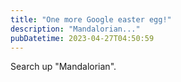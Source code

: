 ```yaml
---
title: "One more Google easter egg!"
description: "Mandalorian..."
pubDatetime: 2023-04-27T04:50:59
---
```


Search up "Mandalorian".
